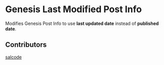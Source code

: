 # Genesis Last Modified Post Info

Modifies Genesis Post Info to use __last updated date__ instead of __published date__.

## Contributors

[salcode](https://github.com/salcode)
